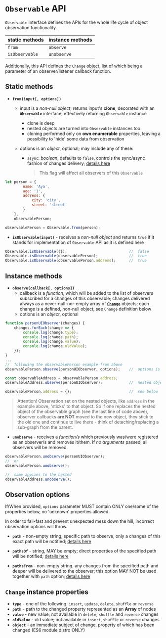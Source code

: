 # `Observable` API

`Observable` interface defines the APIs for the whole life cycle of object observation functionality.

| static methods | instance methods |
|----------------|------------------|
| `from`         | `observe`        |
| `isObservable` | `unobserve`      |

Additionally, this API defines the `Change` object, list of which being a parameter of an observer/listener callback function.

## Static methods

- __`from(input[, options])`__
	- input is a _non-null object_; returns input's __clone__, decorated with an __`Observable`__ interface, effectively returning `Observable` instance
    	- clone is deep
    	- nested objects are turned into `Observable` instances too
    	- cloning performed only on __own enumerable__ properties, leaving a possibility to 'hide' some data from observation

	- options is an _object_, optional; may include any of these:
		- `async`: _boolean_, defaults to `false`, controls the sync/async fashion of changes delivery; [details here](sync-async.md)
			> This flag will affect all observers of this `Observable`

```javascript
let person = {
        name: 'Aya',
        age: '1',
        address: {
            city: 'city',
            street: 'street'
        }
    },
    observablePerson;

observablePerson = Observable.from(person);
```

- __`isObservable(input)`__ - receives a _non-null object_ and returns `true` if it stands for implementation of `Observable` API as it is defined here
```javascript
Observable.isObservable({});                            //  false
Observable.isObservable(observablePerson);              //  true
Observable.isObservable(observablePerson.address);      //  true
```

## Instance methods

- __`observe(callback[, options])`__
    - callback is a _function_, which will be added to the list of observers subscribed for a changes of this observable; changes delivered always as a never-null-nor-empty array of [__`Change`__](#change-instance-properties) objects; each change is a defined, non-null object, see `Change` definition below
    - options is an _object_, optional

```javascript
function personUIObserver(changes) {
    changes.forEach(change => {
        console.log(change.type);
        console.log(change.path);
        console.log(change.value);
        console.log(change.oldValue);
    });
}
...
//  following the observablePerson example from above
observablePerson.observe(personUIObserver, options);    //  options is optional

const observableAddress = observablePerson.address;
observableAddress.observe(personUIObserver);            //  nested objects are observables too

observablePerson.address = {};                          //  see below
```

> Attention! Observation set on the nested objects, like `address` in the example above, 'sticks' to that object. So if one replaces the nested object of the observable graph (see the last line of code above), observer callbacks __are NOT__ moved to the new object, they stick to the old one and continue to live there - think of detaching/replacing a sub-graph from the parent.

- __`unobserve`__ - receives a _function/s_ which previously was/were registered as an observer/s and removes it/them. If _no arguments_ passed, all observers will be removed.
```javascript
observablePerson.unobserve(personUIObserver);
//  or
observablePerson.unobserve();

//  same applies to the nested
observableAddress.unobserve();
```

## Observation options
If/When provided, `options` parameter MUST contain ONLY one/some of the properties below, no 'unknown' properties allowed.

In order to fail-fast and prevent unexpected mess down the hill, incorrect observation options will throw.

- __`path`__ - non-empty string; specific path to observe, only a changes of this exact path will be notified; [details here](filter-paths.md)

- __`pathsOf`__ - string, MAY be empty; direct properties of the specified path will be notified; [details here](filter-paths.md)

- __`pathsFrom`__ - non-empty string, any changes from the specified path and deeper will be delivered to the observer; this option MAY NOT be used together with  `path` option; [details here](filter-paths.md)

## `Change` instance properties

- __`type`__        - one of the following: `insert`, `update`, `delete`, `shuffle` or `reverse`
- __`path`__        - path to the changed property represented as an __Array__ of nodes
- __`value`__       - new value; not available in `delete`, `shuffle` and `reverse` changes
- __`oldValue`__    - old value; not available in `insert`, `shuffle` or `reverse` changes
- __`object`__      - an immediate subject of change, property of which has been changed (ES6 module distro ONLY)